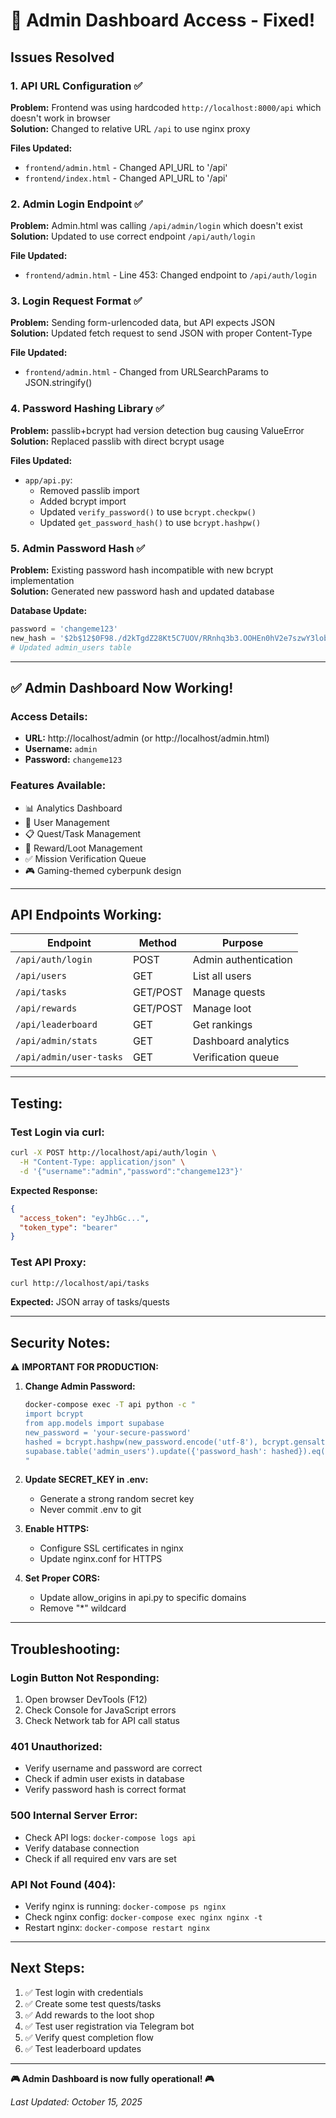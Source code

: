 # 🔧 Admin Dashboard Access - Fixed!

## Issues Resolved

### 1. API URL Configuration ✅
**Problem:** Frontend was using hardcoded `http://localhost:8000/api` which doesn't work in browser  
**Solution:** Changed to relative URL `/api` to use nginx proxy

**Files Updated:**
- `frontend/admin.html` - Changed API_URL to '/api'
- `frontend/index.html` - Changed API_URL to '/api'

### 2. Admin Login Endpoint ✅
**Problem:** Admin.html was calling `/api/admin/login` which doesn't exist  
**Solution:** Updated to use correct endpoint `/api/auth/login`

**File Updated:**
- `frontend/admin.html` - Line 453: Changed endpoint to `/api/auth/login`

### 3. Login Request Format ✅
**Problem:** Sending form-urlencoded data, but API expects JSON  
**Solution:** Updated fetch request to send JSON with proper Content-Type

**File Updated:**
- `frontend/admin.html` - Changed from URLSearchParams to JSON.stringify()

### 4. Password Hashing Library ✅
**Problem:** passlib+bcrypt had version detection bug causing ValueError  
**Solution:** Replaced passlib with direct bcrypt usage

**Files Updated:**
- `app/api.py`:
  - Removed passlib import
  - Added bcrypt import
  - Updated `verify_password()` to use `bcrypt.checkpw()`
  - Updated `get_password_hash()` to use `bcrypt.hashpw()`

### 5. Admin Password Hash ✅
**Problem:** Existing password hash incompatible with new bcrypt implementation  
**Solution:** Generated new password hash and updated database

**Database Update:**
```python
password = 'changeme123'
new_hash = '$2b$12$0F98./d2kTgdZ28Kt5C7UOV/RRnhq3b3.OOHEn0hV2e7szwY3lob2'
# Updated admin_users table
```

---

## ✅ Admin Dashboard Now Working!

### Access Details:
- **URL:** http://localhost/admin (or http://localhost/admin.html)
- **Username:** `admin`
- **Password:** `changeme123`

### Features Available:
- 📊 Analytics Dashboard
- 👥 User Management
- 📋 Quest/Task Management
- 💎 Reward/Loot Management
- ✅ Mission Verification Queue
- 🎮 Gaming-themed cyberpunk design

---

## API Endpoints Working:

| Endpoint | Method | Purpose |
|----------|--------|---------|
| `/api/auth/login` | POST | Admin authentication |
| `/api/users` | GET | List all users |
| `/api/tasks` | GET/POST | Manage quests |
| `/api/rewards` | GET/POST | Manage loot |
| `/api/leaderboard` | GET | Get rankings |
| `/api/admin/stats` | GET | Dashboard analytics |
| `/api/admin/user-tasks` | GET | Verification queue |

---

## Testing:

### Test Login via curl:
```bash
curl -X POST http://localhost/api/auth/login \
  -H "Content-Type: application/json" \
  -d '{"username":"admin","password":"changeme123"}'
```

**Expected Response:**
```json
{
  "access_token": "eyJhbGc...",
  "token_type": "bearer"
}
```

### Test API Proxy:
```bash
curl http://localhost/api/tasks
```

**Expected:** JSON array of tasks/quests

---

## Security Notes:

⚠️ **IMPORTANT FOR PRODUCTION:**

1. **Change Admin Password:**
   ```bash
   docker-compose exec -T api python -c "
   import bcrypt
   from app.models import supabase
   new_password = 'your-secure-password'
   hashed = bcrypt.hashpw(new_password.encode('utf-8'), bcrypt.gensalt()).decode('utf-8')
   supabase.table('admin_users').update({'password_hash': hashed}).eq('username', 'admin').execute()
   "
   ```

2. **Update SECRET_KEY in .env:**
   - Generate a strong random secret key
   - Never commit .env to git

3. **Enable HTTPS:**
   - Configure SSL certificates in nginx
   - Update nginx.conf for HTTPS

4. **Set Proper CORS:**
   - Update allow_origins in api.py to specific domains
   - Remove "*" wildcard

---

## Troubleshooting:

### Login Button Not Responding:
1. Open browser DevTools (F12)
2. Check Console for JavaScript errors
3. Check Network tab for API call status

### 401 Unauthorized:
- Verify username and password are correct
- Check if admin user exists in database
- Verify password hash is correct format

### 500 Internal Server Error:
- Check API logs: `docker-compose logs api`
- Verify database connection
- Check if all required env vars are set

### API Not Found (404):
- Verify nginx is running: `docker-compose ps nginx`
- Check nginx config: `docker-compose exec nginx nginx -t`
- Restart nginx: `docker-compose restart nginx`

---

## Next Steps:

1. ✅ Test login with credentials
2. ✅ Create some test quests/tasks
3. ✅ Add rewards to the loot shop
4. ✅ Test user registration via Telegram bot
5. ✅ Verify quest completion flow
6. ✅ Test leaderboard updates

---

**🎮 Admin Dashboard is now fully operational! 🎮**

*Last Updated: October 15, 2025*
